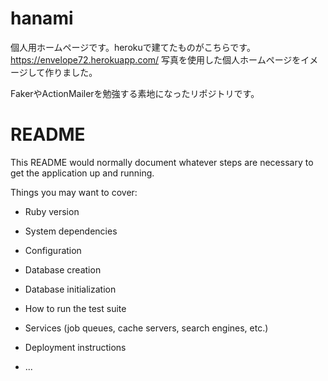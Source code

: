 # hanami

個人用ホームページです。herokuで建てたものがこちらです。https://envelope72.herokuapp.com/
写真を使用した個人ホームページをイメージして作りました。

FakerやActionMailerを勉強する素地になったリポジトリです。

# README

This README would normally document whatever steps are necessary to get the
application up and running.

Things you may want to cover:

* Ruby version

* System dependencies

* Configuration

* Database creation

* Database initialization

* How to run the test suite

* Services (job queues, cache servers, search engines, etc.)

* Deployment instructions

* ...
